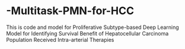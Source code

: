 # -Multitask-PMN-for-HCC
This is code and model for Proliferative Subtype-based Deep Learning Model for Identifying Survival Benefit of Hepatocellular Carcinoma Population Received Intra-arterial Therapies
